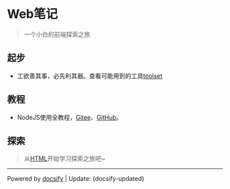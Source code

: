 <!-- 
* 该文件是根目录
* 当直接访问时，显示的页面是该页面
* 如果没有设置自定义侧边栏，该文件的标题会显示在侧边栏
-->

# Web笔记

> 一个小白的前端探索之旅

## 起步

* 工欲善其事，必先利其器。查看可能用到的工具[toolset](https://gitee.com/ajaxsync/toolset)

## 教程

* NodeJS使用全教程，[Gitee](https://gitee.com/ajaxsync/toolset/wikis/)、[GitHub](https://github.com/ajaxsync/webdocs/wiki)。

## 探索
> 从[HTML](./base/html/README.md)开始学习探索之旅吧~

<hr>
<!-- 更新日期 -->

Powered by [docsify](https://docsify.js.org/) <span>|</span> Update: 
{docsify-updated} 

